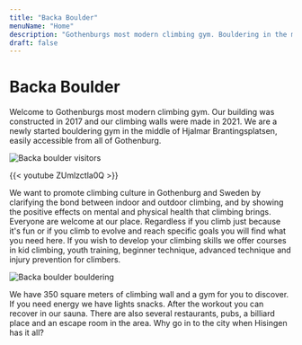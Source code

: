 ```yaml
---
title: "Backa Boulder"
menuName: "Home"
description: "Gothenburgs most modern climbing gym. Bouldering in the middle of Hjalmar Brantingsplatsen."
draft: false
---
```


# Backa Boulder

Welcome to Gothenburgs most modern climbing gym. Our building was constructed 
in 2017 and our climbing walls were made in 2021. We are a newly started 
bouldering gym in the middle of Hjalmar Brantingsplatsen, easily accessible 
from all of Gothenburg.

![Backa boulder visitors](image/backa-boulder-6.jpg)

{{< youtube ZUmlzctla0Q >}}

We want to promote climbing culture in Gothenburg and Sweden by clarifying the 
bond between indoor and outdoor climbing, and by showing the positive effects 
on mental and physical health that climbing brings. Everyone are welcome at our 
place. Regardless if you climb just because it's fun or if you climb to evolve 
and reach specific goals you will find what you need here. If you wish to develop 
your climbing skills we offer courses in kid climbing, youth training, beginner 
technique, advanced technique and injury prevention for climbers.

![Backa boulder bouldering](image/backa-boulder-4.jpg)

We have 350 square meters of climbing wall and a gym for you to discover. If you 
need energy we have lights snacks. After the workout you can recover in our sauna. 
There are also several restaurants, pubs, a billiard place and an escape room in 
the area. Why go in to the city when Hisingen has it all?
